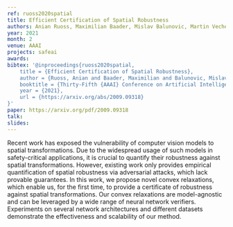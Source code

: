 ```yaml
---
ref: ruoss2020spatial
title: Efficient Certification of Spatial Robustness
authors: Anian Ruoss, Maximilian Baader, Mislav Balunovic, Martin Vechev
year: 2021
month: 2
venue: AAAI
projects: safeai
awards:
bibtex: '@inproceedings{ruoss2020spatial,
    title = {Efficient Certification of Spatial Robustness},
    author = {Ruoss, Anian and Baader, Maximilian and Balunovic, Mislav and Vechev, Martin},
	booktitle = {Thirty-Fifth {AAAI} Conference on Artificial Intelligence, {AAAI} 2021},
    year = {2021},
    url = {https://arxiv.org/abs/2009.09318}
}'
paper: https://arxiv.org/pdf/2009.09318
talk: 
slides:
---
```


Recent work has exposed the vulnerability of computer vision models to spatial transformations. Due to the widespread usage of such models in safety-critical applications, it is crucial to quantify their robustness against spatial transformations. However, existing work only provides empirical quantification of spatial robustness via adversarial attacks, which lack provable guarantees. In this work, we propose novel convex relaxations, which enable us, for the first time, to provide a certificate of robustness against spatial transformations. Our convex relaxations are model-agnostic and can be leveraged by a wide range of neural network verifiers. Experiments on several network architectures and different datasets demonstrate the effectiveness and scalability of our method.

